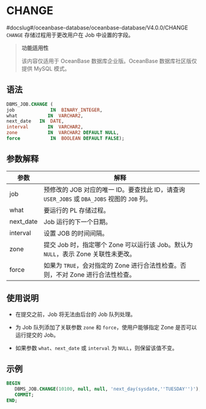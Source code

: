 CHANGE 
===========================
#docslug#/oceanbase-database/oceanbase-database/V4.0.0/CHANGE
`CHANGE` 存储过程用于更改用户在 Job 中设置的字段。

>**功能适用性**
>
>该内容仅适用于 OceanBase 数据库企业版。OceanBase 数据库社区版仅提供 MySQL 模式。

语法 
-----------------------

```sql
DBMS_JOB.CHANGE ( 
job             IN  BINARY_INTEGER,
what           IN  VARCHAR2,
next_date   IN  DATE,
interval       IN  VARCHAR2,
zone           IN  VARCHAR2 DEFAULT NULL,
force           IN  BOOLEAN DEFAULT FALSE);
```



参数解释 
-------------------------



|    参数     |                                 解释                                  |
|-----------|---------------------------------------------------------------------|
| job       | 预修改的 JOB 对应的唯一 ID。要查找此 ID，请查询 `USER_JOBS` 或 `DBA_JOBS` 视图的 `JOB` 列。 |
| what      | 要运行的 PL 存储过程。                                                       |
| next_date | Job 运行的下一个日期。                                                       |
| interval  | 设置 JOB 的时间间隔。                                                       |
| zone      | 提交 Job 时，指定哪个 Zone 可以运行该 Job。默认为 `NULL`，表示 Zone 关联性未更改。             |
| force     | 如果为 `TRUE`，会对指定的 Zone 进行合法性检查。否则，不对 Zone 进行合法性检查。                   |



使用说明 
-------------------------

* 在提交之前，Job 将无法由后台的 Job 队列处理。

  

* 为 Job 队列添加了关联参数 `zone` 和 `force`，使用户能够指定 Zone 是否可以运行提交的 Job。

  

* 如果参数 `what`、`next_date` 或 `interval` 为 `NULL`，则保留该值不变。

  




示例 
-----------------------

```sql
BEGIN
   DBMS_JOB.CHANGE(10100, null, null, 'next_day(sysdate,''TUESDAY'')');
   COMMIT;
END; 
```


